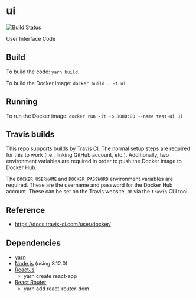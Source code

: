 # ui
[![Build Status](https://travis-ci.org/core-fantasy/ui.svg?branch=master)](https://travis-ci.org/core-fantasy/ui)  

User Interface Code

## Build
To build the code: `yarn build`.

To build the Docker image: `docker build . -t ui`

## Running
To run the Docker image: `docker run -it -p 8080:80 --name test-ui ui`

## Travis builds
This repo supports builds by [Travis CI][2]. The normal setup steps are required for this
to work (i.e., linking GitHub account, etc.). Additionally, two environment variables
are required in order to push the Docker image to Docker Hub.

The `DOCKER_USERNAME` and `DOCKER_PASSWORD` environment variables are required. These
are the username and password for the Docker Hub account. These can be set on the Travis
website, or via the `travis` CLI tool.

## Reference
* https://docs.travis-ci.com/user/docker/

## Dependencies
* [yarn](https://yarnpkg.com)
* [Node.js](https://nodejs.org/) (using 8.12.0)
* [ReactJs](https://reactjs.org)
  * yarn create react-app
* [React Router](https://reacttraining.com/react-router)
  * yarn add react-router-dom

[2]:https://travis-ci.org
